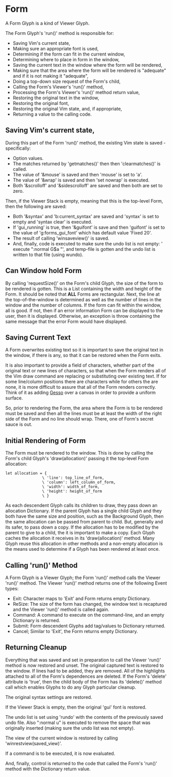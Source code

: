 # Form

A Form Glyph is a kind of Viewer Glyph.

The Form Glyph's 'run()' method is responsible for:

* Saving Vim's current state,
* Making sure an appropriate font is used,
* Determining if the form can fit in the current window,
* Determining where to place in form in the window,
* Saving the current text in the window where the form will be rendered,
* Making sure that the area where the form will be rendered is "adequate"
   and if it is not making it "adequate",
* Doing a top-down size request of the Form's child,
* Calling the Form's Viewer's 'run()' method,
* Processing the Form's Viewer's 'run()' method return value,
* Restoring the original text in the window,
* Restoring the original font,
* Restoring the original Vim state, and, if appropriate, 
* Returning a value to the calling code.

## Saving Vim's current state,

During this part of the Form 'run()' method, the existing Vim
state is saved - specifically:

* Option values.
* The matches returned by 'getmatches()' then then 'clearmatches()' is 
   called.
* The value of '&mouse' is saved and then 'mouse' is set to 'a'.
* The value of '&wrap' is saved and then 'set nowrap' is executed.
* Both '&scrolloff' and '&sidescrolloff' are saved and then both are
   set to zero.

Then, if the Viewer Stack is empty, meaning that this is the top-level
Form, then the following are saved:

* Both '&syntax' and 'b:current_syntax' are saved and 'syntax' is set
   to empty and 'syntax clear' is executed.
* If 'gui_running' is true, then '&guifont' is save and then 'guifont'
   is set to the value of 'g:forms_gui_font' which has default value
   'Fixed 20'.
* The result of calling 'winsaveview()' is saved.
* And, finally, code is executed to make sure the undo list is not empty: 
   ' execute ":normal G$a "', and temp-file is gotten and the
   undo list is written to that file (using wundo).

## Can Window hold Form

By calling 'requestSize()' on the Form's child Glyph, the size of the
form to be rendered is gotten. This is a List containing the width and
height of the Form. It should be noted that **ALL** Forms are rectangular.
Next, the line at the top-of-the-window
is determined as well as the number of lines in the window and the 
number of columns. If the form can fit within the window, all is good.
If not, then if an error information Form can be displayed to the
user, then it is displayed. Otherwise, an exception is throw containing
the same message that the error Form would have displayed.

## Saving Current Text

A Form overwrites existing text so it is important to save the original
text in the window, if there is any, so that it can be restored when
the Form exits.

It is also important to provide a field of characters, whether part of
the original text or new lines of characters, so that when the Form
renders all of the Vim draw command are replacing or substituting over
existing text. If for some line/column positions there are characters
while for others the are none, it is more difficult to assure that
all of the Form renders correctly. Think of it as adding 
[Gesso](https://en.wikipedia.org/wiki/Gesso) over a canvas in order to
provide a uniform surface.

So, prior to rendering the Form, the area where the Form is to be
rendered must be saved and then all the lines must be at least the
width of the right side of the Form and no line should wrap.
There, one of Form's secret sauce is out.


## Initial Rendering of Form 

The Form must be rendered to the window. This is done by calling
the Form's child Glyph's 'draw(allocation)' passing it the top-level
Form allocation:

    let allocation = {
                    \ 'line': top_line_of_form,
                    \ 'column': left_column_of_form,
                    \ 'width': width_of_form,
                    \ 'height': height_of_form
                    \ }

As each descendent Glyph calls its children to draw, they pass down an
allocation Dictionary. If the parent Glyph has a single child Glyph and
they both have the same size and position, such as the Background Glyph,
then the same allocation can be passed from parent to child. But, 
generally and its safer, to pass down a copy. If the allocation
has to be modified by the parent to give to a child, the it is
important to make a copy. Each Glyph caches the allocation it receives
in its 'draw(allocation)' method. Many Glyph reuse this allocation
in other methods and a non-empty allocation is the means used to
determine if a Glyph has been rendered at least once.


## Calling 'run()' Method

A Form Glyph is a Viewer Glyph; the Form 'run()' method calls the Viewer 'run()'
method. The Viewer 'run()' method returns one of the following Event types:

* Exit: Character <Esc> maps to 'Exit' and Form returns empty Dictionary.
* ReSize: The size of the form has changed, the window text is recaptured and the Viewer 'run()' method is called again. 
* Command: A command to execute on the command-line, and an empty Dictionary is
returned.
* Submit: Form descendent Glyphs add tag/values to Dictionary returned.
* Cancel; Similar to 'Exit', the Form returns empty Dictionary.

## Returning Cleanup

Everything that was saved and set in preparation to call the Viewer 'run()'
method is now restored and unset. The original captured text is restored
to the window. If lines had to be added, they are removed. All of the
highlights attached to all of the Form's dependences are deleted.
If the Form's 'delete' attribute is 'true', then the child body of the Form
has its 'delete()' method call which enables Glyphs to do any Glyph
particular cleanup.

The original syntax settings are restored.

If the Viewer Stack is empty, then the original 'gui' font is restored.

The undo list is set using 'rundo' with the contents of the previously 
saved undo file. Also ":normal u" is executed to remove the space that
was originally inserted (making sure the undo list was not empty).

The view of the current window is restored by calling 'winrestview(saved_view)'.

If a command is to be executed, it is now evaluated.

And, finally, control is returned to the code that called the Form's 'run()' 
method with the Dictionary return value.
